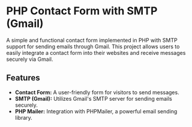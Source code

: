 # PHP Contact Form with SMTP (Gmail)

A simple and functional contact form implemented in PHP with SMTP support for sending emails through Gmail. This project allows users to easily integrate a contact form into their websites and receive messages securely via Gmail.

## Features

- **Contact Form:** A user-friendly form for visitors to send messages.
- **SMTP (Gmail):** Utilizes Gmail's SMTP server for sending emails securely.
- **PHP Mailer:** Integration with PHPMailer, a powerful email sending library.